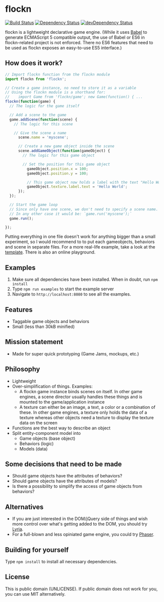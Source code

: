 flockn
======

[![Build Status](https://travis-ci.org/freezedev/flockn.svg?branch=master)](https://travis-ci.org/freezedev/flockn)
[![Dependency Status](https://david-dm.org/freezedev/flockn.svg)](https://david-dm.org/freezedev/flockn)
[![devDependency Status](https://david-dm.org/freezedev/flockn/dev-status.svg)](https://david-dm.org/freezedev/flockn#info=devDependencies)

flockn is a lightweight declarative game engine. (While it uses [Babel](https://github.com/babel/babel) to generate ECMAScript 5 compatible output, the use of Babel or ES6 in flockn-related project is not enforced. There no ES6 features that need to be used as flockn exposes an easy-to-use ES5 interface.)

How does it work?
-----------------
```javascript
// Import flockn function from the flockn module
import flockn from 'flockn';

// Create a game instance, no need to store it as a variable
// Using the flockn module is a shorthand for:
//    import Game from 'flockn/game'; new Game(function() { ...
flockn(function(game) {
  // The logic for the game itself

  // Add a scene to the game
  game.addScene(function(scene) {
    // The logic for this scene

    // Give the scene a name
      scene.name = 'myscene';

      // Create a new game object inside the scene
      scene.addGameObject(function(gameObject) {
        // The logic for this game object

        // Set the position for this game object
          gameObject.position.x = 100;
          gameObject.position.y = 100;

          // This game object now holds a label with the text "Hello World"
          gameObject.texture.label.text = 'Hello World';
      });
  });

  // Start the game loop
  // Since only have one scene, we don't need to specify a scene name.
  // In any other case it would be: `game.run('myscene');`
  game.run();

});
```
Putting everything in one file doesn't work for anything bigger than a small experiment, so I would recommend to
to put each gameobjects, behaviors and scene in separate files. For a more real-life example, take a look at the
[template](http://github.com/freezedev/flockn-template).
There is also an online playground.

Examples
--------
1. Make sure all dependencies have been installed. When in doubt, run `npm install`
2. Type `npm run examples` to start the example server
3. Navigate to `http://localhost:8080` to see all the examples.

Features
--------
* Taggable game objects and behaviors
* Small (less than 30kB minified)

Mission statement
-----------------
* Made for super quick prototyping (Game Jams, mockups, etc.)

Philosophy
----------
* Lightweight
* Over-simplification of things. Examples:
  * A flockn game instance binds scenes on itself. In other game engines, a scene director usually handles these things and is mounted to the game/application instance
  * A texture can either be an image, a text, a color or a combination of these. In other game engines, a texture only holds the data of a texture whereas other objects need a texture to display the texture data on the screen
* Functions are the best way to describe an object
* Split entity-component model into
    * Game objects (base object)
    * Behaviors (logic)
    * Models (data)

Some decisions that need to be made
-----------------------------------
- Should game objects have the attributes of behaviors?
- Should game objects have the attributes of models?
- Is there a possibility to simplify the access of game objects from behaviors?

Alternatives
------------
* If you are just interested in the DOM/jQuery side of things and wish more control over what's getting added to the DOM, you should try [Lyria](https://github.com/freezedev/lyria).
* For a full-blown and less opiniated game engine, you could try [Phaser](https://github.com/photonstorm/phaser).

Building for yourself
---------------------
Type `npm install` to install all necessary dependencies.

License
-------
This is public domain (UNLICENSE). If public domain does not work for you, you can use MIT alternatively.
